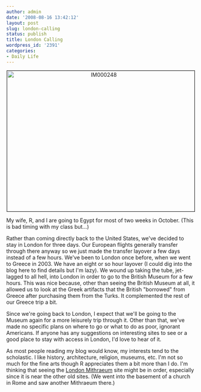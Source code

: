 ```yaml
---
author: admin
date: '2008-08-16 13:42:12'
layout: post
slug: london-calling
status: publish
title: London Calling
wordpress_id: '2391'
categories:
- Daily Life
---
```

<p align="center"><a href="http://www.flickr.com/photos/albill/148283063/" title="IM000248 by albill, on Flickr"><img src="http://farm1.static.flickr.com/56/148283063_6f5e330e45.jpg" width="500" height="375" alt="IM000248" border="1" /></a></p>
My wife, R, and I are going to Egypt for most of two weeks in October. (This is bad timing with my class but...)

Rather than coming directly back to the United States, we've decided to stay in London for three days. Our European flights generally transfer through there anyway so we just made the transfer layover a few days instead of a few hours. We've been to London once before, when we went to Greece in 2003. We have an eight or so hour layover (I could dig into the blog here to find details but I'm lazy). We wound up taking the tube, jet-lagged to all hell, into London in order to go to the British Museum for a few hours. This was nice because, other than seeing the British Museum at all, it allowed us to look at the Greek artifacts that the British "borrowed" from Greece after purchasing them from the Turks. It complemented the rest of our Greece trip a bit.

Since we're going back to London, I expect that we'll be going to the Museum again for a more leisurely trip through it. Other than that, we've made no specific plans on where to go or what to do as poor, ignorant Americans. If anyone has any suggestions on interesting sites to see or a good place to stay with access in London, I'd love to hear of it.

As most people reading my blog would know, my interests tend to the scholastic. I like history, architecture, religion, museums, etc. I'm not so much for the fine arts though R appreciates them a bit more than I do. I'm thinking that seeing the <a href="http://en.wikipedia.org/wiki/London_Mithraeum">London Mithraeum</a> site might be in order, especially since it is near the other old sites. (We went into the basement of a church in Rome and saw another Mithraeum there.)
